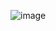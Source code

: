 ![image](https://github.com/MusaKolcuk/Minerva/assets/82619526/5f8f88ff-7829-467f-99b1-3e2b62090348)
